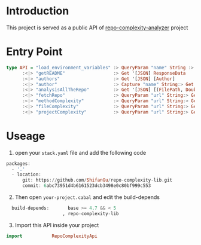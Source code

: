 # Introduction
This project is served as a public API of [repo-complexity-analyzer](https://github.com/ShifanGu/repo-complexity-analyzer) project
# Entry Point
```haskell
type API = "load_environment_variables" :> QueryParam "name" String :> Get '[JSON] ResponseData
      :<|> "getREADME"                  :> Get '[JSON] ResponseData
      :<|> "authors"                    :> Get '[JSON] [Author]
      :<|> "author"                     :> Capture "name" String:> Get '[JSON] Author
      :<|> "analysisAllTheRepo"         :> Get '[JSON] [(FilePath, Double)]
      :<|> "fetchRepo"                  :> QueryParam "url" String:> Get '[JSON] ResponseData
      :<|> "methodComplexity"           :> QueryParam "url" String:> Get '[JSON] [(FilePath, AnalysisResult)]
      :<|> "fileComplexity"             :> QueryParam "url" String:> Get '[JSON] [(FilePath, Double)]
      :<|> "projectComplexity"          :> QueryParam "url" String:> Get '[JSON] (String,Double)
```
# Useage
1. open your <code>stack.yaml</code> file and add the following code
```haskell
packages:
  - '.'
  - location:
      git: https://github.com/ShifanGu/repo-complexity-lib.git
      commit: 6abc73951d4b6161523dcb3498e0c80bf999c553
```
2. Then open <code>your-project.cabal</code> and edit the build-depends
```haskell
  build-depends:       base >= 4.7 && < 5
                     , repo-complexity-lib
```
3. Import this API inside your project
```haskell
import           RepoComplexityApi
```